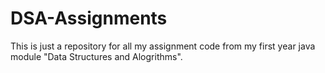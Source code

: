 # DSA-Assignments
This is just a repository for all my assignment code from my first year java module "Data Structures and Alogrithms".
